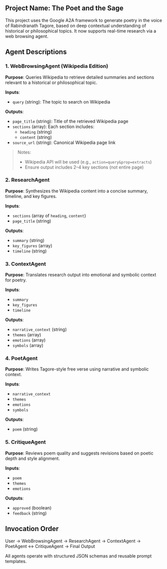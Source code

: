 ## Project Name: The Poet and the Sage

This project uses the Google A2A framework to generate poetry in the voice of Rabindranath Tagore, based on deep contextual understanding of historical or philosophical topics. It now supports real-time research via a web browsing agent.

## Agent Descriptions

### 1. WebBrowsingAgent (Wikipedia Edition)

**Purpose**: Queries Wikipedia to retrieve detailed summaries and sections relevant to a historical or philosophical topic.

**Inputs**:
- `query` (string): The topic to search on Wikipedia

**Outputs**:
- `page_title` (string): Title of the retrieved Wikipedia page
- `sections` (array): Each section includes:
  - `heading` (string)
  - `content` (string)
- `source_url` (string): Canonical Wikipedia page link

> Notes:
> - Wikipedia API will be used (e.g., `action=query&prop=extracts`)
> - Ensure output includes 2–4 key sections (not entire page)

### 2. ResearchAgent

**Purpose**: Synthesizes the Wikipedia content into a concise summary, timeline, and key figures.

**Inputs**:
- `sections` (array of `heading`, `content`)
- `page_title` (string)

**Outputs**:
- `summary` (string)
- `key_figures` (array)
- `timeline` (string)

### 3. ContextAgent

**Purpose**: Translates research output into emotional and symbolic context for poetry.

**Inputs**:
- `summary`
- `key_figures`
- `timeline`

**Outputs**:
- `narrative_context` (string)
- `themes` (array)
- `emotions` (array)
- `symbols` (array)

### 4. PoetAgent

**Purpose**: Writes Tagore-style free verse using narrative and symbolic context.

**Inputs**:
- `narrative_context`
- `themes`
- `emotions`
- `symbols`

**Outputs**:
- `poem` (string)

### 5. CritiqueAgent

**Purpose**: Reviews poem quality and suggests revisions based on poetic depth and style alignment.

**Inputs**:
- `poem`
- `themes`
- `emotions`

**Outputs**:
- `approved` (boolean)
- `feedback` (string)

## Invocation Order

User → WebBrowsingAgent → ResearchAgent → ContextAgent → PoetAgent ↔ CritiqueAgent → Final Output

All agents operate with structured JSON schemas and reusable prompt templates.

